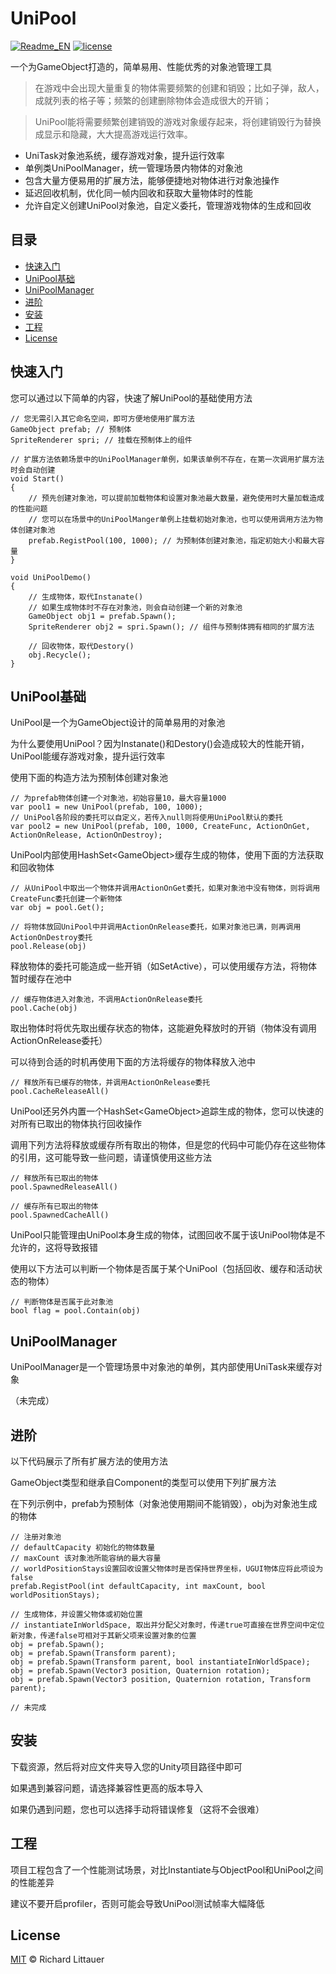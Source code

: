 ﻿# UniPool

[![Readme_EN](https://img.shields.io/badge/UniPool-Document-red)](https://github.com/XuanTools/UniPool/blob/main/README.md) [![license](https://img.shields.io/badge/license-MIT-green)](https://github.com/XuanTools/UniPool/blob/main/LICENSE)

一个为GameObject打造的，简单易用、性能优秀的对象池管理工具

> 在游戏中会出现大量重复的物体需要频繁的创建和销毁；比如子弹，敌人，成就列表的格子等；频繁的创建删除物体会造成很大的开销；

> UniPool能将需要频繁创建销毁的游戏对象缓存起来，将创建销毁行为替换成显示和隐藏，大大提高游戏运行效率。

* UniTask对象池系统，缓存游戏对象，提升运行效率
* 单例类UniPoolManager，统一管理场景内物体的对象池
* 包含大量方便易用的扩展方法，能够便捷地对物体进行对象池操作
* 延迟回收机制，优化同一帧内回收和获取大量物体时的性能
* 允许自定义创建UniPool对象池，自定义委托，管理游戏物体的生成和回收

## 目录

- [快速入门](#快速入门)
- [UniPool基础](#unipool基础)
- [UniPoolManager](#unipoolmanager)
- [进阶](#进阶)
- [安装](#安装)
- [工程](#工程)
- [License](#license)

## 快速入门

您可以通过以下简单的内容，快速了解UniPool的基础使用方法

```
// 您无需引入其它命名空间，即可方便地使用扩展方法
GameObject prefab; // 预制体
SpriteRenderer spri; // 挂载在预制体上的组件

// 扩展方法依赖场景中的UniPoolManager单例，如果该单例不存在，在第一次调用扩展方法时会自动创建
void Start()
{
    // 预先创建对象池，可以提前加载物体和设置对象池最大数量，避免使用时大量加载造成的性能问题
    // 您可以在场景中的UniPoolManger单例上挂载初始对象池，也可以使用调用方法为物体创建对象池
    prefab.RegistPool(100, 1000); // 为预制体创建对象池，指定初始大小和最大容量
}

void UniPoolDemo()
{
    // 生成物体，取代Instanate()
    // 如果生成物体时不存在对象池，则会自动创建一个新的对象池
    GameObject obj1 = prefab.Spawn();
    SpriteRenderer obj2 = spri.Spawn(); // 组件与预制体拥有相同的扩展方法

    // 回收物体，取代Destory()
    obj.Recycle();
}
```

## UniPool基础

UniPool是一个为GameObject设计的简单易用的对象池

为什么要使用UniPool？因为Instanate()和Destory()会造成较大的性能开销，UniPool能缓存游戏对象，提升运行效率

使用下面的构造方法为预制体创建对象池

```
// 为prefab物体创建一个对象池，初始容量10，最大容量1000
var pool1 = new UniPool(prefab, 100, 1000);
// UniPool各阶段的委托可以自定义，若传入null则将使用UniPool默认的委托
var pool2 = new UniPool(prefab, 100, 1000, CreateFunc, ActionOnGet, ActionOnRelease, ActionOnDestroy);
```

UniPool内部使用HashSet\<GameObject>缓存生成的物体，使用下面的方法获取和回收物体

```
// 从UniPool中取出一个物体并调用ActionOnGet委托，如果对象池中没有物体，则将调用CreateFunc委托创建一个新物体
var obj = pool.Get();

// 将物体放回UniPool中并调用ActionOnRelease委托，如果对象池已满，则再调用ActionOnDestroy委托
pool.Release(obj)
```

释放物体的委托可能造成一些开销（如SetActive），可以使用缓存方法，将物体暂时缓存在池中

```
// 缓存物体进入对象池，不调用ActionOnRelease委托
pool.Cache(obj)
```

取出物体时将优先取出缓存状态的物体，这能避免释放时的开销（物体没有调用ActionOnRelease委托）

可以待到合适的时机再使用下面的方法将缓存的物体释放入池中

```
// 释放所有已缓存的物体，并调用ActionOnRelease委托
pool.CacheReleaseAll()
```

UniPool还另外内置一个HashSet\<GameObject>追踪生成的物体，您可以快速的对所有已取出的物体执行回收操作

调用下列方法将释放或缓存所有取出的物体，但是您的代码中可能仍存在这些物体的引用，这可能导致一些问题，请谨慎使用这些方法

```
// 释放所有已取出的物体
pool.SpawnedReleaseAll()

// 缓存所有已取出的物体
pool.SpawnedCacheAll()
```

UniPool只能管理由UniPool本身生成的物体，试图回收不属于该UniPool物体是不允许的，这将导致报错

使用以下方法可以判断一个物体是否属于某个UniPool（包括回收、缓存和活动状态的物体）

```
// 判断物体是否属于此对象池
bool flag = pool.Contain(obj)
```


## UniPoolManager

UniPoolManager是一个管理场景中对象池的单例，其内部使用UniTask来缓存对象

（未完成）

## 进阶

以下代码展示了所有扩展方法的使用方法

GameObject类型和继承自Component的类型可以使用下列扩展方法

在下列示例中，prefab为预制体（对象池使用期间不能销毁），obj为对象池生成的物体

```
// 注册对象池
// defaultCapacity 初始化的物体数量
// maxCount 该对象池所能容纳的最大容量
// worldPositionStays设置回收设置父物体时是否保持世界坐标，UGUI物体应将此项设为false
prefab.RegistPool(int defaultCapacity, int maxCount, bool worldPositionStays);

// 生成物体，并设置父物体或初始位置
// instantiateInWorldSpace, 取出并分配父对象时，传递true可直接在世界空间中定位新对象，传递false可相对于其新父项来设置对象的位置
obj = prefab.Spawn();
obj = prefab.Spawn(Transform parent);
obj = prefab.Spawn(Transform parent, bool instantiateInWorldSpace);
obj = prefab.Spawn(Vector3 position, Quaternion rotation);
obj = prefab.Spawn(Vector3 position, Quaternion rotation, Transform parent);

// 未完成

```

## 安装

下载资源，然后将对应文件夹导入您的Unity项目路径中即可

如果遇到兼容问题，请选择兼容性更高的版本导入

如果仍遇到问题，您也可以选择手动将错误修复（这将不会很难）

## 工程

项目工程包含了一个性能测试场景，对比Instantiate与ObjectPool和UniPool之间的性能差异

建议不要开启profiler，否则可能会导致UniPool测试帧率大幅降低

## License

[MIT](LICENSE) © Richard Littauer